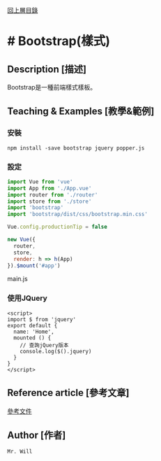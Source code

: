 [回上層目錄](../README.md)

# # Bootstrap(樣式)

## **Description [描述]**
Bootstrap是一種前端樣式樣板。

## **Teaching & Examples [教學&範例]**
### 安裝
```
npm install -save bootstrap jquery popper.js
```

### 設定
```js
import Vue from 'vue'
import App from './App.vue'
import router from './router'
import store from './store'
import 'bootstrap'
import 'bootstrap/dist/css/bootstrap.min.css'

Vue.config.productionTip = false

new Vue({
  router,
  store,
  render: h => h(App)
}).$mount('#app')
```
main.js

### 使用JQuery
```vue
<script>
import $ from 'jquery'
export default {
  name: 'Home',
  mounted () {
    // 查詢jQuery版本
    console.log($().jquery)
  }
}
</script>
```

## **Reference article [參考文章]**
[參考文件](網址)

## **Author [作者]**
`Mr. Will`

